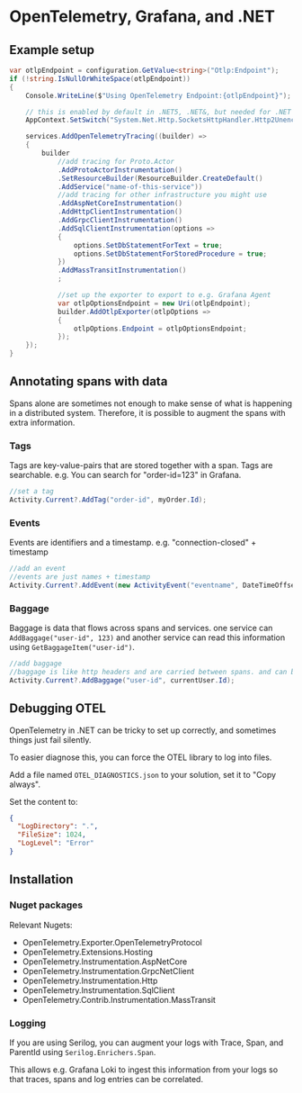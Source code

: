 # OpenTelemetry, Grafana, and .NET

## Example setup

```csharp
var otlpEndpoint = configuration.GetValue<string>("Otlp:Endpoint");
if (!string.IsNullOrWhiteSpace(otlpEndpoint))
{
    Console.WriteLine($"Using OpenTelemetry Endpoint:{otlpEndpoint}");

    // this is enabled by default in .NET5, .NET&, but needed for .NET CoreApp 3.2
    AppContext.SetSwitch("System.Net.Http.SocketsHttpHandler.Http2UnencryptedSupport", true);

    services.AddOpenTelemetryTracing((builder) =>
    {
        builder
            //add tracing for Proto.Actor
            .AddProtoActorInstrumentation()
            .SetResourceBuilder(ResourceBuilder.CreateDefault()
            .AddService("name-of-this-service"))
            //add tracing for other infrastructure you might use
            .AddAspNetCoreInstrumentation()
            .AddHttpClientInstrumentation()
            .AddGrpcClientInstrumentation()
            .AddSqlClientInstrumentation(options =>
            {
                options.SetDbStatementForText = true;
                options.SetDbStatementForStoredProcedure = true;
            })
            .AddMassTransitInstrumentation()
            ;

            //set up the exporter to export to e.g. Grafana Agent
            var otlpOptionsEndpoint = new Uri(otlpEndpoint);
            builder.AddOtlpExporter(otlpOptions =>
            {
                otlpOptions.Endpoint = otlpOptionsEndpoint;
            });
    });
}
```

## Annotating spans with data

Spans alone are sometimes not enough to make sense of what is happening in a distributed system.
Therefore, it is possible to augment the spans with extra information.

### Tags

Tags are key-value-pairs that are stored together with a span.
Tags are searchable.
e.g.
You can search for "order-id=123" in Grafana.

```csharp
//set a tag
Activity.Current?.AddTag("order-id", myOrder.Id);
```

### Events

Events are identifiers and a timestamp.
e.g. "connection-closed" + timestamp

```csharp
//add an event
//events are just names + timestamp
Activity.Current?.AddEvent(new ActivityEvent("eventname", DateTimeOffset.UtcNow));
```

### Baggage

Baggage is data that flows across spans and services.
one service can `AddBaggage("user-id", 123)` and another service can read this information using `GetBaggageItem("user-id")`.

```csharp
//add baggage
//baggage is like http headers and are carried between spans. and can be read via GetBaggageItem
Activity.Current?.AddBaggage("user-id", currentUser.Id);
```

## Debugging OTEL

OpenTelemetry in .NET can be tricky to set up correctly, and sometimes things just fail silently.

To easier diagnose this, you can force the OTEL library to log into files.

Add a file named `OTEL_DIAGNOSTICS.json` to your solution, set it to "Copy always".

Set the content to:

```json
{
  "LogDirectory": ".",
  "FileSize": 1024,
  "LogLevel": "Error"
}
```

## Installation

### Nuget packages

Relevant Nugets:

- OpenTelemetry.Exporter.OpenTelemetryProtocol
- OpenTelemetry.Extensions.Hosting
- OpenTelemetry.Instrumentation.AspNetCore
- OpenTelemetry.Instrumentation.GrpcNetClient
- OpenTelemetry.Instrumentation.Http
- OpenTelemetry.Instrumentation.SqlClient
- OpenTelemetry.Contrib.Instrumentation.MassTransit

### Logging

If you are using Serilog, you can augment your logs with Trace, Span, and ParentId using `Serilog.Enrichers.Span`.

This allows e.g. Grafana Loki to ingest this information from your logs so that traces, spans and log entries can be correlated.

